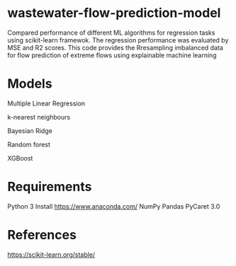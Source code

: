 # wastewater-flow-prediction-model
 Compared performance of different ML algorithms for regression tasks using scikit-learn framewok. The regression performance was evaluated by MSE and R2 scores.
 This code provides the Rresampling imbalanced data for flow prediction of extreme flows using explainable  machine learning

# Models 
Multiple Linear Regression

k-nearest neighbours 

Bayesian Ridge

Random forest

XGBoost

# Requirements
Python 3
Install https://www.anaconda.com/
NumPy
Pandas
PyCaret 3.0 

# References
https://scikit-learn.org/stable/

